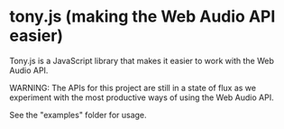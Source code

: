 # tony.js (making the Web Audio API easier) #

Tony.js is a JavaScript library that makes it easier to work with the Web Audio API.

WARNING: The APIs for this project are still in a state of flux as we experiment with the most productive ways of using
the Web Audio API.

See the "examples" folder for usage.
